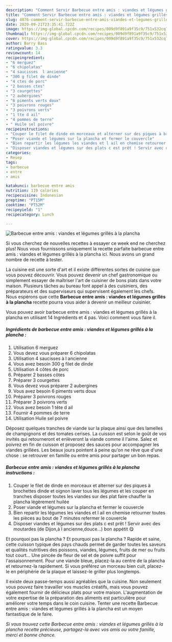 ```yaml
---
description: "Comment Servir Barbecue entre amis : viandes et légumes grillés à la plancha"
title: "Comment Servir Barbecue entre amis : viandes et légumes grillés à la plancha"
slug: 4076-comment-servir-barbecue-entre-amis-viandes-et-legumes-grilles-a-la-plancha
date: 2020-09-21T23:35:41.722Z
image: https://img-global.cpcdn.com/recipes/009d9f891a9f35c9/751x532cq70/barbecue-entre-amis-viandes-et-legumes-grilles-a-la-plancha-photo-principale-de-la-recette.jpg
thumbnail: https://img-global.cpcdn.com/recipes/009d9f891a9f35c9/751x532cq70/barbecue-entre-amis-viandes-et-legumes-grilles-a-la-plancha-photo-principale-de-la-recette.jpg
cover: https://img-global.cpcdn.com/recipes/009d9f891a9f35c9/751x532cq70/barbecue-entre-amis-viandes-et-legumes-grilles-a-la-plancha-photo-principale-de-la-recette.jpg
author: Barry Bass
ratingvalue: 3.3
reviewcount: 14
recipeingredient:
- "6 merguez"
- "6 chipolatas"
- "4 saucisses  l ancienne"
- "300 g filet de dinde"
- "4 ctes de porc"
- "2 basses ctes"
- "3 courgettes"
- "2 aubergines"
- "6 piments verts doux"
- "3 poivrons rouges"
- "3 poivrons verts"
- "1 tte d ail"
- "4 pommes de terre"
- " Huile sel poivre"
recipeinstructions:
- "Couper le filet de dinde en morceaux et alterner sur des piques à brochettes dinde et oignon laver tous les légumes et les couper en tranches disposer toutes les viandes sur des plat faire chauffer la plancha légèrement huilée"
- "Poser viande et légumes sur la plancha et fermer le couvercle"
- "Bien repartir les légumes les viandes et l ail en chemise retourner toutes les pièces au bout de 7 minutes refermer le couvercle"
- "Disposer viandes et légumes sur des plats c est prêt ! Servir avec des moutardes (de Dijon,à l ancienne,douce...) bon appétit 😋"
categories:
- Resep
tags:
- barbecue
- entre
- amis

katakunci: barbecue entre amis 
nutrition: 119 calories
recipecuisine: Indonesian
preptime: "PT15M"
cooktime: "PT52M"
recipeyield: "1"
recipecategory: Lunch

---
```



![Barbecue entre amis : viandes et légumes grillés à la plancha](https://img-global.cpcdn.com/recipes/009d9f891a9f35c9/751x532cq70/barbecue-entre-amis-viandes-et-legumes-grilles-a-la-plancha-photo-principale-de-la-recette.jpg)

Si vous cherchez de nouvelles recettes à essayer ce week end ne cherchez plus! Nous vous fournissons uniquement la recette parfaite barbecue entre amis : viandes et légumes grillés à la plancha ici. Nous avons un grand nombre de recette à tester.

La cuisine est une sorte d'art et il existe différentes sortes de cuisine que vous pouvez découvrir. Vous pouvez devenir un chef gastronomique ou simplement essayer de maîtriser l'art de cuisiner de bons plats dans votre maison. Plusieurs tâches au bureau font appel à des cuisiniers, des préparateurs et des superviseurs qui supervisent également les chefs. Nous espérons que cette <strong> Barbecue entre amis : viandes et légumes grillés à la plancha </strong> recette pourra vous aider à devenir un meilleur cuisinier.

<!--inarticleads1-->

Vous pouvez avoir barbecue entre amis : viandes et légumes grillés à la plancha en utilisant 14 Ingrédients et 4 pas. Voici comment vous faire il.

##### Ingrédients de barbecue entre amis : viandes et légumes grillés à la plancha :

1. Utilisation 6 merguez
1. Vous devez vous préparer 6 chipolatas
1. Utilisation 4 saucisses à l ancienne
1. Vous avez besoin 300 g filet de dinde
1. Utilisation 4 côtes de porc
1. Préparer 2 basses côtes
1. Préparer 3 courgettes
1. Vous devez vous préparer 2 aubergines
1. Vous avez besoin 6 piments verts doux
1. Préparer 3 poivrons rouges
1. Préparer 3 poivrons verts
1. Vous avez besoin 1 tête d ail
1. Fournir 4 pommes de terre
1. Utilisation  Huile sel poivre


Déposez quelques tranches de viande sur la plaque ainsi que des lamelles de champignons et des tomates cerises. La cuisson est selon le goût de vos invités qui retourneront et enlèveront la viande comme il l&#39;aime. Salez et poivrez en fin de cuisson et proposez des sauces pour accompagner les viandes grillées. Les beaux jours pointent à peine qu&#39;on ne rêve que d&#39;une chose : se retrouver en famille ou entre amis pour partager un bon repas. 

<!--inarticleads2-->

##### Barbecue entre amis : viandes et légumes grillés à la plancha instructions :

1. Couper le filet de dinde en morceaux et alterner sur des piques à brochettes dinde et oignon laver tous les légumes et les couper en tranches disposer toutes les viandes sur des plat faire chauffer la plancha légèrement huilée
1. Poser viande et légumes sur la plancha et fermer le couvercle
1. Bien repartir les légumes les viandes et l ail en chemise retourner toutes les pièces au bout de 7 minutes refermer le couvercle
1. Disposer viandes et légumes sur des plats c est prêt ! Servir avec des moutardes (de Dijon,à l ancienne,douce...) bon appétit 😋


Et pourquoi pas la plancha ? Et pourquoi pas la plancha ? Rapide et saine, cette cuisson typique des pays chauds permet de garder toutes les saveurs et qualités nutritives des poissons, viandes, légumes, fruits de mer ou fruits tout court… Une pincée de fleur de sel et de poivre suffit pour l&#39;assaisonnement. Pour une viande bleue, placez-la au centre de la plancha et retournez-la rapidement. Si vous préférez un morceau bien cuit, placez-le en périphérie de la plaque et laissez-le griller plus longtemps. 

<!--inarticleads1-->

<p>
Il existe deux passe-temps aussi agréables que la cuisine. Non seulement vous pouvez faire travailler vos muscles créatifs, mais vous pouvez également fournir de délicieux plats pour votre maison. L'augmentation de votre expertise de la préparation des aliments est particulière pour améliorer votre temps dans le coin cuisine. Tenter une recette Barbecue entre amis : viandes et légumes grillés à la plancha est un moyen fantastique de le faire.
</p>

<p>
<i>Si vous trouvez cette Barbecue entre amis : viandes et légumes grillés à la plancha recette précieuse, partagez-la avec vos amis ou votre famille, merci et bonne chance.</i>
</p>
